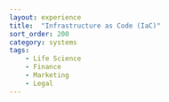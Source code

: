 ```yaml
---
layout: experience
title:  "Infrastructure as Code (IaC)"
sort_order: 200
category: systems
tags:
    - Life Science
    - Finance
    - Marketing
    - Legal
---
```


<!--more-->